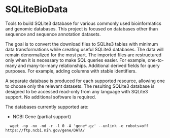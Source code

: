 # SQLiteBioData

Tools to build SQLite3 database for various commonly used bioinformatics and
genomic databases. This project is focused on databases other than sequence
and sequence annotation datasets.

The goal is to convert the download files to SQLite3 tables with minimum data
transformations while creating useful SQLite3 databases. The data will remain
denormalized for the most part. The imported files are restructured only when
it is necessary to make SQL queries easier. For example, one-to-many and
many-to-many relationships. Additional derived fields for query purposes. For
example, adding columns with stable identifiers.

A separate database is produced for each supported resource, allowing one to
choose only the relevant datasets. The resulting SQLite3 database is designed
to be accessed read-only from any language with SQLite3 support. No additional
software is required.

The databases currently supported are:

* NCBI Gene (partial support)
```
  wget -np -nv -nd -r -l 0 -A 'gene*.gz' --unlink -e robots=off https://ftp.ncbi.nih.gov/gene/DATA/
```
